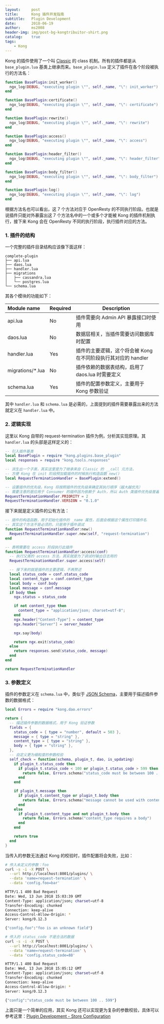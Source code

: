 ```yaml
---
layout:     post
title:      Kong 插件开发指南
subtitle:   Plugin Development
date:       2018-06-19
author:     ms2008
header-img: img/post-bg-kongtribuitor-shirt.png
catalog:    true
tags:
    - Kong
---
```


Kong 的插件使用了一个叫 [Classic][1] 的 class 机制。所有的插件都是从 `base_plugin.lua` 基类上继承而来。`base_plugin.lua` 定义了插件在各个阶段被执行的方法名：

```lua
function BasePlugin:init_worker()
  ngx_log(DEBUG, "executing plugin \"", self._name, "\": init_worker")
end

function BasePlugin:certificate()
  ngx_log(DEBUG, "executing plugin \"", self._name, "\": certificate")
end

function BasePlugin:rewrite()
  ngx_log(DEBUG, "executing plugin \"", self._name, "\": rewrite")
end

function BasePlugin:access()
  ngx_log(DEBUG, "executing plugin \"", self._name, "\": access")
end

function BasePlugin:header_filter()
  ngx_log(DEBUG, "executing plugin \"", self._name, "\": header_filter")
end

function BasePlugin:body_filter()
  ngx_log(DEBUG, "executing plugin \"", self._name, "\": body_filter")
end

function BasePlugin:log()
  ngx_log(DEBUG, "executing plugin \"", self._name, "\": log")
end
```

根据方法名也可以看出，这 7 个方法对应于 OpenResty 的不同执行阶段。也就是说插件只能对外暴露出这 7 个方法名中的一个或多个才能被 Kong 的插件机制执行，接下来 Kong 会在 OpenResty 不同的执行阶段，执行插件对应的方法。


### 1. 插件的结构

一个完整的插件目录结构应该像下面这样：

```
complete-plugin
├── api.lua
├── daos.lua
├── handler.lua
├── migrations
│   ├── cassandra.lua
│   └── postgres.lua
└── schema.lua
```

其各个模块的功能如下：

Module name      | Required | Description
:----------------|----------|------------
api.lua          | No       | 插件需要向 Admin API 暴露接口时使用
daos.lua         | No       | 数据层相关，当插件需要访问数据库时配置
handler.lua      | Yes      | 插件的主要逻辑，这个将会被 Kong 在不同阶段执行其对应的 handler
migrations/*.lua | No       | 插件依赖的数据表结构，启用了 daos.lua 时需要定义
schema.lua       | Yes      | 插件的配置参数定义，主要用于 Kong 参数验证

其中 `handler.lua` 和 `schema.lua` 是必需的，上面提到的插件需要暴露出来的方法就定义在 `handler.lua` 中。


### 2. 逻辑实现

这里以 Kong 自带的 request-termination 插件为例，分析其实现原理。其 `handler.lua` 的头部是这样定义的：

```lua
-- 引入插件基类
local BasePlugin = require "kong.plugins.base_plugin"
local responses = require "kong.tools.responses"

-- 派生出一个子类，其实这里是为了继承来自 Classic 的 __call 元方法，
-- 方便 Kong 在 init 阶段预加载插件的时候执行构造函数 new()
local RequestTerminationHandler = BasePlugin:extend()

-- 设置插件的优先级，Kong 将按照插件的优先级来确定其执行顺序（越大越优先）
-- 需要注意的是应用于 Consumer 的插件因为依赖于 Auth，所以 Auth 类插件优先级普遍比较高
RequestTerminationHandler.PRIORITY = 2
RequestTerminationHandler.VERSION = "0.1.0"
```

接下来就是定义插件的公有方法：

```lua
-- 插件的构造函数，用于初始化插件的 _name 属性，后面会根据这个属性打印插件名
-- 其实这个方法不是必须的，只是用于插件调试
function RequestTerminationHandler:new()
  RequestTerminationHandler.super.new(self, "request-termination")
end

-- 表明需要在 access 阶段执行此插件
function RequestTerminationHandler:access(conf)
  -- 执行父类的 access 方法，其实就是为了调试时输出日志用的
  RequestTerminationHandler.super.access(self)

  -- 接下来的就是插件的主要逻辑，不再赘述
  local status_code = conf.status_code
  local content_type = conf.content_type
  local body = conf.body
  local message = conf.message
  if body then
    ngx.status = status_code

    if not content_type then
      content_type = "application/json; charset=utf-8";
    end
    ngx.header["Content-Type"] = content_type
    ngx.header["Server"] = server_header

    ngx.say(body)

    return ngx.exit(status_code)
  else
    return responses.send(status_code, message)
  end
end

return RequestTerminationHandler
```


### 3. 参数定义

插件的参数定义在 `schema.lua` 中，类似于 [JSON Schema][2]，主要用于描述插件参数的数据格式：

```lua
local Errors = require "kong.dao.errors"

return {
  -- 描述插件参数的数据格式，用于 Kong 验证参数
  fields = {
    status_code = { type = "number", default = 503 },
    message = { type = "string" },
    content_type = { type = "string" },
    body = { type = "string" },
  },
  -- 自定义更为细粒度的参数校验
  self_check = function(schema, plugin_t, dao, is_updating)
    if plugin_t.status_code then
      if plugin_t.status_code < 100 or plugin_t.status_code > 599 then
        return false, Errors.schema("status_code must be between 100 .. 599")
      end
    end

    if plugin_t.message then
      if plugin_t.content_type or plugin_t.body then
        return false, Errors.schema("message cannot be used with content_type or body")
      end
    else
      if plugin_t.content_type and not plugin_t.body then
        return false, Errors.schema("content_type requires a body")
      end
    end

    return true
  end
}
```

当传入的参数无法通过 Kong 的校验时，插件配置将会失败，比如：

```sh
# 传入未定义的参数：foo
curl -s -i -X POST \
  --url http://localhost:8001/plugins/ \
  --data 'name=request-termination' \
  --data 'config.foo=bar'

HTTP/1.1 400 Bad Request
Date: Wed, 13 Jun 2018 15:03:39 GMT
Content-Type: application/json; charset=utf-8
Transfer-Encoding: chunked
Connection: keep-alive
Access-Control-Allow-Origin: *
Server: kong/0.12.3

{"config.foo":"foo is an unknown field"}

# 传入的 status_code 不是合法的数据
curl -s -i -X POST \
  --url http://localhost:8001/plugins/ \
  --data 'name=request-termination' \
  --data 'config.status_code=88'

HTTP/1.1 400 Bad Request
Date: Wed, 13 Jun 2018 15:05:12 GMT
Content-Type: application/json; charset=utf-8
Transfer-Encoding: chunked
Connection: keep-alive
Access-Control-Allow-Origin: *
Server: kong/0.12.3

{"config":"status_code must be between 100 .. 599"}
```

上面只是一个简单的应用，其实 Kong 还可以实现更为复杂的参数校验，具体可以参考这里：[Plugin Development - Store Configuration][3]

[1]: https://github.com/rxi/classic
[2]: http://json-schema.org/
[3]: https://getkong.org/docs/0.12.x/plugin-development/plugin-configuration/
